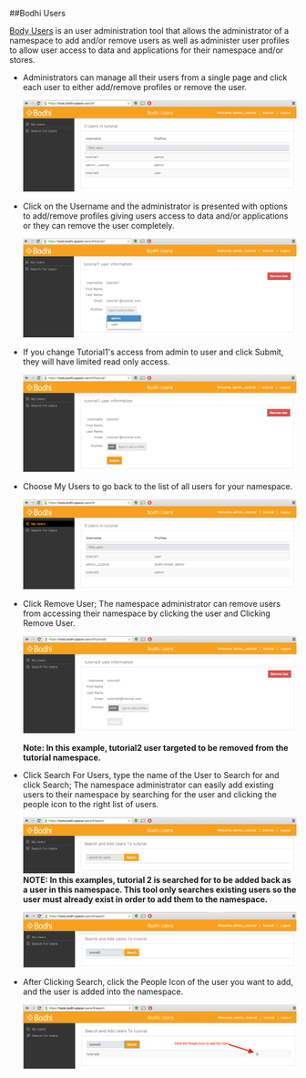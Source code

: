 ##Bodhi Users

[Body Users](https:/tools.bodhi.space/users/) is an user administration tool that allows the administrator of a namespace to add and/or remove users as well as administer user profiles to allow user access to data and applications for their namespace and/or stores.

- Administrators can manage all their users from a single page and click each user to either add/remove profiles or remove the user.

	![Users_1](/images/Users_1.png?raw=true "")

- Click on the Username and the administrator is presented with options to add/remove profiles giving users access to data and/or applications or they can remove the user completely.

	![Users_2](/images/Users_2.png?raw=true "")

- If you change Tutorial1's access from admin to user and click Submit, they will have limited read only access.

	![Users_3](/images/Users_3.png?raw=true "")

- Choose My Users to go back to the list of all users for your namespace.

	![Users_4](/images/Users_4.png?raw=true "")

- Click Remove User; The namespace administrator can remove users from accessing their namespace by clicking the user and Clicking Remove User.  

	![Users_5](/images/Users_5.png?raw=true "")
	
	__Note: In this example, tutorial2 user targeted to be removed from the tutorial namespace.__

- Click Search For Users, type the name of the User to Search for and click Search; The namespace administrator can easily add existing users to their namespace by searching for the user and clicking the people icon to the right list of users.

	![Users_6](/images/Users_6.png?raw=true "")
	__NOTE: In this examples, tutorial 2 is searched for to be added back as a user in this namespace.  This tool only searches existing users so the user must already exist in order to add them to the namespace.__
	
	![Users_7](/images/Users_7.png?raw=true "")

- After Clicking Search, click the People Icon of the user you want to add, and the user is added into the namespace.

	![Users_8](/images/Users_8.png?raw=true "")

